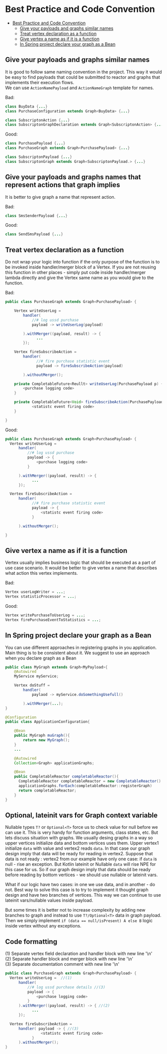# Best Practice and Code Convention

- [Best Practice and Code Convention](#best-practice-and-code-convention)
  * [Give your payloads and graphs similar names](#give-your-payloads-and-graphs-similar-names)
  * [Treat vertex declaration as a function](#treat-vertex-declaration-as-a-function)
  * [Give vertex a name as if it is a function](#give-vertex-a-name-as-if-it-is-a-function)
  * [In Spring project declare your graph as a Bean](#in-spring-project-declare-your-graph-as-a-bean)

## Give your payloads and graphs similar names
It is good to follow same naming convention in the project. 
This way it would be easy to find payloads that could be submitted to reactor 
and graphs that implements their execution flows.  
We can use `ActionNamePayload` and `ActionNameGraph` template for names. 

Bad:
```java
class BuyData {...}
class PurchaseConfiguration extends Graph<BuyData> {...}

class SubscriptonAction {...}
class SubscriptonGraphDeclaration extends Graph<SubscriptonAction> {...}
```
Good:
```java
class PurchasePayload {...}
class PurchaseGraph extends Graph<PurchasePayload> {...}

class SubscriptonPayload {...}
class SubscriptonGraph extends Graph<SubscriptonPayload.> {...}
```
## Give your payloads and graphs names that represent actions that graph implies

It is better to give graph a name that represent action. 

Bad:
```java
class SmsSenderPayload {...} 
```
Good: 
```java
class SendSmsPayload {...}
```

## Treat vertex declaration as a function
Do not wrap your logic into function if the only purpose of the function is to
be invoked inside handler/merger block of a Vertex.
If you are not reusing this function in other places - simply put code inside
handler/merger lambda directly and give the Vertex same name as you would give
to the function.

Bad:
```java
public class PurchaseGraph extends Graph<PurchasePayload> {

    Vertex writeUserLog =
        handler(
            //# log ussd purchase
            payload -> writeUserLog(payload)

        ).withMerger((payload, result) -> {
              ...
        });

    Vertex fireSubscribeAction =
        handler(
              //# fire purchase statistic event
              payload -> fireSubscribeAction(payload)

        ).withoutMerger();

    private CompletableFuture<Reullt> writeUserLog(PurchasePayload p) {
        <purchase logging code>
    }

    private CompletableFuture<Void> fireSubscribeAction(PurchasePayload payload) {
            <statistc event firing code>
    }

}

```
Good:
```java
public class PurchaseGraph extends Graph<PurchasePayload> {
  Vertex writeUserLog =
      handler(
          //# log ussd purchase
          payload -> {
              <purchase logging code>
          }

      ).withMerger((payload, result) -> {
            ...
      });

  Vertex fireSubscribeAction =
      handler(
            //# fire purchase statistic event
            payload -> {
                <statistc event firing code>
            }

      ).withoutMerger();

}

```
## Give vertex a name as if it is a function
Vertex usually implies business logic that should be executed as a part of 
use case scenario. 
It would be better to give vertex a name 
that describes what action this vertex implements.     


Bad:
```java
Vertex userLogWriter = ...;
Vertex statisticProcessor = ...;
```
Good:
```java
Vertex writePurchaseToUserLog = ...;
Vertex firePurchaseEventToStatistics = ...;
```
## In Spring project declare your graph as a Bean
You can use different approaches in registering graphs in you application. 
Main thing is to be consistent about it. 
We suggest to use an approach when you declare graph as a Bean

```java
public class MyGraph extends Graph<MyPayload>{
    @Autowired
    MyService myService;

    Vertex doStuff =
        handler(
            paylaod -> myService.doSomethingUsefull()

        ).withMerger(...);
}

@Configuration
public class ApplicationConfiguration{

    @Bean
    public MyGraph muGraph(){
        return new MyGraph();
    }
    ...

    @Autowired
    Collection<Graph> applicationGraphs;

    @Bean
    public CompletableReactor completableReactor(){
      CompletableReactor completableReactor = new CompletableReactor()
      applicationGraphs.forEach(completableReactor::registerGraph)
      return completableReactor;
    }
}
```

## Optional, lateinit vars for Graph context variable

Nullable types `T?` or `Optional<T>` force us to check value for null before we can use it.
This is very handy for function arguments, class states, etc.
But lets discuss situation with graphs.
We usually desing graphs in a way so upper vertices initialize data and bottom vertices uses them.
Upper vertex1 initialize `data` with value and vertex2 reads `data`. 
In that case our graph design imply that data will be ready for reading in vertex2. 
Suppose that data is not ready : vertex2 from our example have only one case: if `data` is null - rise an exception. 
But Kotlin lateinit or Nullable `data` will rise NPE for this case for us.
So if our graph design imply that data should be ready before reading by bottom vertices - we should use nullable or lateinit vars.
 
What if our logic have two cases: in one we use data, and in another - do not. 
Best way to solve this case is to try to implement it thought graph design and have two branches of vertices.
This way we can continue to use lateinit vars/nullable values inside payload.   

But some times it is better not to increase complexity by adding new branches to graph
 and instead to use `T?/Optional<T>` data in graph payload. 
Then we simply implement `if (data == null/isPresent) A else B` logic inside vertex without any exceptions.

## Code formatting
(1) Separate vertex field declaration and handler block with new line '\n'  
(2) Separate handler block and merger block with new line '\n'  
(3) Separate documentation comment with new line '\n'

```java
public class PurchaseGraph extends Graph<PurchasePayload> {
  Vertex writeUserLog =  //(1)
      handler(
          //# log ussd purchase details //(3)
          payload -> {
              <purchase logging code>
          }
      ).withMerger((payload, result) -> { //(2)
            ...
      });

  Vertex fireSubscribeAction =
      handler( payload -> { //(3)
                <statistc event firing code>
            }
      ).withoutMerger();
}
```

<!--
```
//TODO explain best practice block here
Use Vertex clone instead of function reusing for similar logic
Do not vertex templating via functions. use clone instead

val vertex = handler{}.withMerger{}
---
not:
val vertex = foo(myState)
fun foo(){
    return handler{}.withMerger()
}
```
-->
